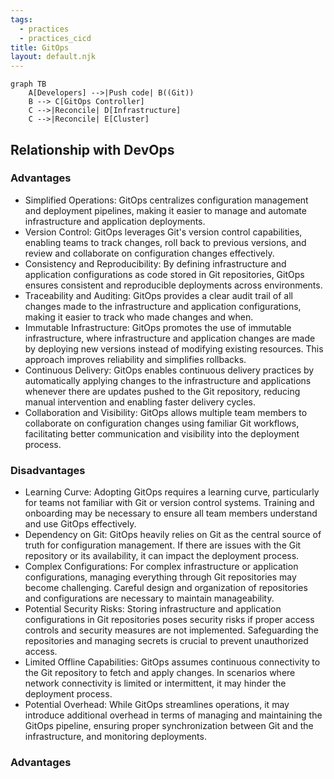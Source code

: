 ```yaml
---
tags:
  - practices
  - practices_cicd
title: GitOps
layout: default.njk
---
```


```mermaid
graph TB
    A[Developers] -->|Push code| B((Git))
    B --> C[GitOps Controller]
    C -->|Reconcile| D[Infrastructure]
    C -->|Reconcile| E[Cluster]
```

## Relationship with DevOps

### Advantages

- Simplified Operations: GitOps centralizes configuration management and deployment pipelines, making it easier to manage and automate infrastructure and application deployments.
- Version Control: GitOps leverages Git's version control capabilities, enabling teams to track changes, roll back to previous versions, and review and collaborate on configuration changes effectively.
- Consistency and Reproducibility: By defining infrastructure and application configurations as code stored in Git repositories, GitOps ensures consistent and reproducible deployments across environments.
- Traceability and Auditing: GitOps provides a clear audit trail of all changes made to the infrastructure and application configurations, making it easier to track who made changes and when.
- Immutable Infrastructure: GitOps promotes the use of immutable infrastructure, where infrastructure and application changes are made by deploying new versions instead of modifying existing resources. This approach improves reliability and simplifies rollbacks.
- Continuous Delivery: GitOps enables continuous delivery practices by automatically applying changes to the infrastructure and applications whenever there are updates pushed to the Git repository, reducing manual intervention and enabling faster delivery cycles.
- Collaboration and Visibility: GitOps allows multiple team members to collaborate on configuration changes using familiar Git workflows, facilitating better communication and visibility into the deployment process.

### Disadvantages

- Learning Curve: Adopting GitOps requires a learning curve, particularly for teams not familiar with Git or version control systems. Training and onboarding may be necessary to ensure all team members understand and use GitOps effectively.
- Dependency on Git: GitOps heavily relies on Git as the central source of truth for configuration management. If there are issues with the Git repository or its availability, it can impact the deployment process.
- Complex Configurations: For complex infrastructure or application configurations, managing everything through Git repositories may become challenging. Careful design and organization of repositories and configurations are necessary to maintain manageability.
- Potential Security Risks: Storing infrastructure and application configurations in Git repositories poses security risks if proper access controls and security measures are not implemented. Safeguarding the repositories and managing secrets is crucial to prevent unauthorized access.
- Limited Offline Capabilities: GitOps assumes continuous connectivity to the Git repository to fetch and apply changes. In scenarios where network connectivity is limited or intermittent, it may hinder the deployment process.
- Potential Overhead: While GitOps streamlines operations, it may introduce additional overhead in terms of managing and maintaining the GitOps pipeline, ensuring proper synchronization between Git and the infrastructure, and monitoring deployments.

### Advantages
